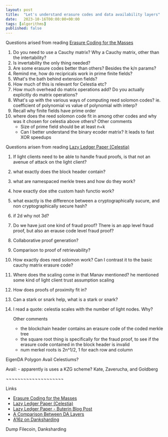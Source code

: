 ```yaml
---
layout: post
title:  "Let's understand erasure codes and data availability layers"
date:   2023-10-16T00:00:00+00:00
tags: [algorithms]
published: false
---
```


Questions arised from reading [Erasure Coding for the Masses](https://towardsdatascience.com/erasure-coding-for-the-masses-2c23c74bf87e)
1. Do you need to use a Cauchy matrix? Why a Cauchy matrix, other than the intertability?
2. Is invertability the only thing needed?
3. Are some erasure codes better than others? Besides the k/n params?
4. Remind me, how do recipricals work in prime finite fields?
5. What's the bath behind extension fields?
6. How much of this is relevant for Celestia etc?
7. How much overhead do matrix operations add? Do you actually explicitly do matrix operations?
8. What's up with the various ways of computing reed solomon codes? ie. coefficient of polynomial vs value of polynomial with interp?
9. Recall why finite fields have prime order
10. where does the reed solomon code fit in among other codes and why was it chosen for celestia above others?
    Other comments 
    - Size of prime field should be at least n+k 
    - Can I better understand the binary ecoder matrix? It leads to fast XOR speedups

Questions arisen from reading [Lazy Ledger Paper (Celestia)](http://www0.cs.ucl.ac.uk/staff/m.albassam/publications/lazyledger-paper.pdf)
1. If light clients need to be able to handle fraud proofs, is that not an avenue of attack on the light client?
2. what exactly does the block header contain?
3. what are namespaced merkle trees and how do they work?
4. how exactly doe sthe custom hash functio work?
5. what exactly is the difference between a cryptographically sucure, and non cryptographically secure hash?
6. if 2d why not 3d?
7. Do we have just one kind of fraud proof? There is an app level fraud proof, but also an erause code level fraud proof?
8. Collaborative proof generation?
9. Comparison to proof of retrievability?
10. How exactly does reed solomon work? Can I contrast it to the basic cauchy matrix erasure code?
11. Where does the scaling come in that Manav mentioned? he mentioned some kind of light client trust assumption scaling
12. How does proofs of proximity fit in?
13. Can a stark or snark help, what is a stark or snark?
14. I read a quote: celestia scales with the number of light nodes. Why?

    Other comments
    - the blockchain header contains an erasure code of the coded merkle tree
    - the square root thing is specifically for the fraud proof, to see if the erasure code contained in the block header is invalid
    - num merkel roots is 2n^1/2, 1 for each row and column

EigenDA 
Polygon Avail
Celestiums?

Avail:
    - apparently is uses a KZG scheme? Kate, Zaverucha, and Goldberg


¬¬¬¬¬¬¬¬¬¬¬¬¬¬¬¬¬¬¬¬

Links

- [Erasure Coding for the Masses](https://towardsdatascience.com/erasure-coding-for-the-masses-2c23c74bf87e)
- [Lazy Ledger Paper (Celestia)](http://www0.cs.ucl.ac.uk/staff/m.albassam/publications/lazyledger-paper.pdf)
- [Lazy Ledger Paper - Buterin Blog Post](https://github.com/ethereum/research/wiki/A-note-on-data-availability-and-erasure-coding)
- [A Comparison Between DA Layers](https://forum.celestia.org/t/a-comparison-between-da-layers/899)
- [A16z on Danksharding](https://a16zcrypto.com/posts/article/an-overview-of-danksharding-and-a-proposal-for-improvement-of-das/)


Dump
    Filecoin, Danksharding